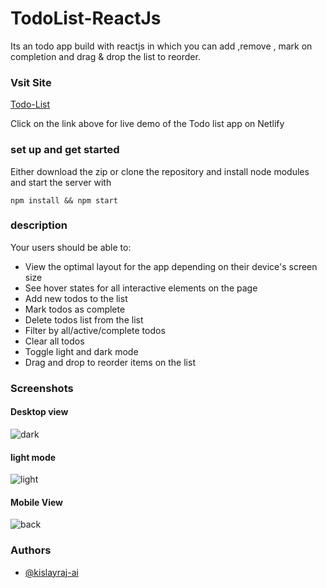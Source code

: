 # TodoList-ReactJs

Its an todo app build with reactjs in which you can add ,remove , mark on
completion and drag & drop the list to reorder.

### Vsit Site

[Todo-List](https://kislayraj-todolist.netlify.app/)

Click on the link above for live demo of the Todo list app on Netlify

### set up and get started

Either download the zip or clone the repository and install node modules and
start the server with

```
npm install && npm start
```

### description

Your users should be able to:

- View the optimal layout for the app depending on their device's screen size
- See hover states for all interactive elements on the page
- Add new todos to the list
- Mark todos as complete
- Delete todos list from the list
- Filter by all/active/complete todos
- Clear all todos
- Toggle light and dark mode
- Drag and drop to reorder items on the list

### Screenshots

#### Desktop view

![dark](https://user-images.githubusercontent.com/68383933/138563029-7296d0e9-49b3-4dd7-87fd-b0f378d1070b.png)

#### light mode

![light](https://user-images.githubusercontent.com/68383933/138563032-0578e2e8-0b9b-472b-84ae-dc0e070eafdd.png)

#### Mobile View

![back](https://user-images.githubusercontent.com/68383933/138563159-5b07478c-0ad9-4d46-8411-83383b5d4c94.jpg)

### Authors

- [@kislayraj-ai](https://www.github.com/kislayraj-ai)
